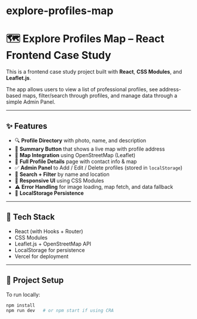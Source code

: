 # explore-profiles-map
# 🗺️ Explore Profiles Map – React Frontend Case Study

This is a frontend case study project built with **React**, **CSS Modules**, and **Leaflet.js**.

The app allows users to view a list of professional profiles, see address-based maps, filter/search through profiles, and manage data through a simple Admin Panel.

---

## ✨ Features

- 🔍 **Profile Directory** with photo, name, and description
- 📍 **Summary Button** that shows a live map with profile address
- 🧭 **Map Integration** using OpenStreetMap (Leaflet)
- 🧾 **Full Profile Details** page with contact info & map
- ✅ **Admin Panel** to Add / Edit / Delete profiles (stored in `localStorage`)
- 🔎 **Search + Filter** by name and location
- 📱 **Responsive UI** using CSS Modules
- ⚠️ **Error Handling** for image loading, map fetch, and data fallback
- 💾 **LocalStorage Persistence**

---

## 🔧 Tech Stack

- React (with Hooks + Router)
- CSS Modules
- Leaflet.js + OpenStreetMap API
- LocalStorage for persistence
- Vercel for deployment

---

## 📁 Project Setup

To run locally:

```bash
npm install
npm run dev   # or npm start if using CRA
